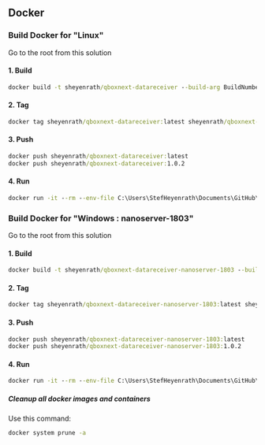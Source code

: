 ﻿## Docker

### Build Docker for "Linux"

Go to the root from this solution

#### 1. Build

``` cmd
docker build -t sheyenrath/qboxnext-datareceiver --build-arg BuildNumber=preview-01 -f .\src-server\QboxNext.Server.DataReceiver\Dockerfile .
```

#### 2. Tag

``` cmd
docker tag sheyenrath/qboxnext-datareceiver:latest sheyenrath/qboxnext-datareceiver:1.0.2
```

#### 3. Push

``` cmd
docker push sheyenrath/qboxnext-datareceiver:latest
docker push sheyenrath/qboxnext-datareceiver:1.0.2
```

#### 4. Run

``` cmd
docker run -it --rm --env-file C:\Users\StefHeyenrath\Documents\GitHub\qboxnext-env.txt -p 4200:80 sheyenrath/qboxnext-datareceiver:latest
```


### Build Docker for "Windows : nanoserver-1803"

Go to the root from this solution

#### 1. Build

``` cmd
docker build -t sheyenrath/qboxnext-datareceiver-nanoserver-1803 --build-arg BuildNumber=preview-01 -f .\src-server\QboxNext.Server.DataReceiver\Dockerfile.nanoserver-1803 .
```

#### 2. Tag

``` cmd
docker tag sheyenrath/qboxnext-datareceiver-nanoserver-1803:latest sheyenrath/qboxnext-datareceiver-nanoserver-1803:1.0.2
```

#### 3. Push

``` cmd
docker push sheyenrath/qboxnext-datareceiver-nanoserver-1803:latest
docker push sheyenrath/qboxnext-datareceiver-nanoserver-1803:1.0.2
```

#### 4. Run

``` cmd
docker run -it --rm --env-file C:\Users\StefHeyenrath\Documents\GitHub\qboxnext-env.txt -p 4200:80 sheyenrath/qboxnext-datareceiver-nanoserver-1803:latest
```


##### Cleanup all docker images and containers
Use this command:
``` cmd
docker system prune -a
```